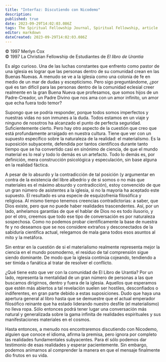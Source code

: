 ```yaml
---
title: "Interfaz: Discutiendo con Nicodemo"
description: 
published: true
date: 2023-09-29T14:02:03.086Z
tags: The Spiritual Fellowship Journal, Spiritual Fellowship, article
editor: markdown
dateCreated: 2023-09-29T14:02:03.086Z
---
```


<p class="v-card v-sheet theme--light grey lighten-3 px-2">© 1997 Merlyn Cox<br>© 1997 La Christian Fellowship de Estudiantes de <i>El libro de Urantia</i></p>


Es algo curioso. Una de las luchas constantes que enfrento como pastor de una iglesia es lograr que las personas dentro de su comunidad crean en las Buenas Nuevas. A menudo se ve a la iglesia como una colonia de fe en medio de un mar de dudas y escepticismo. Pero sigo preguntándome, ¿por qué es tan difícil para las personas dentro de la comunidad eclesial creer realmente en la gran Buena Nueva que profesamos, que somos hijos de un Padre-Creador, un Padre Divino que nos ama con un amor infinito, un amor que echa fuera todo temor?

Supongo que se podría responder, porque todos somos imperfectos y nuestras vidas no son inmunes a la duda. Todos estamos en un viaje y ninguno de nosotros ha alcanzado el punto de perfecta seguridad. Suficientemente cierto. Pero hay otro aspecto de la cuestión que creo que está profundamente arraigado en nuestra cultura. Tiene que ver con un supuesto específico sobre la naturaleza de la realidad: el materialismo. Es la suposición subyacente, defendida por tantos científicos durante tanto tiempo que se ha convertido casi en sinónimo de ciencia, de que el mundo material es lo real y todo lo demás es un artefacto. Todo lo demás es, por definición, mera construcción psicológica y especulación, sin base alguna en la realidad fáctica.

A pesar de lo absurdo y la contradicción de tal posición (y argumentar en contra de la existencia del libre albedrío y de si somos o no más que materiales es el máximo absurdo y contradicción), estoy convencido de que un gran número de asistentes a la iglesia, si no la mayoría ha aceptado este supuesto. El resultado es una especie de esquizofrenia filosófica y religiosa. Al mismo tiempo tenemos creencias contradictorias: a saber, que Dios existe, pero que no puede haber realidades trascendentes. Así, por un lado, anhelamos garantías de que el hablar de Dios no es todo ilusorio, y por el otro, creemos que todo ese tipo de conversación es por naturaleza sospechosa. Como no podemos probar científicamente la base de nuestra fe y no deseamos que se nos considere extraños y desconectados de la sabiduría científica actual, relegamos de mala gana todos esos asuntos al mito y la metáfora.

Sin entrar en la cuestión de si el materialismo realmente representa mejor la ciencia en el mundo posmoderno, el residuo de tal comprensión sigue siendo dominante. De modo que la iglesia continúa cojeando, tendiendo a ser tímida o fanática al tratar de resolver el conflicto.

¿Qué tiene esto que ver con la comunidad de El Libro de Urantia? Por un lado, representa la mentalidad de un gran número de personas a las que buscamos dirigirnos, dentro y fuera de la iglesia. Aquellos que esperamos que estén más abiertos a tal revelación suelen ser hostiles, desconfiados o indiferentes, en gran parte debido a estas suposiciones. Dudo que haya una apertura general al libro hasta que se demuestre que el actual emperador filosófico reinante que ha estado liderando nuestro desfile (el materialismo) no lleva ropa. Sólo entonces podrá tener lugar una conversación más natural y generalizada sobre la gama infinita de realidades espirituales y sus manifestaciones materiales en el cosmos.

Hasta entonces, a menudo nos encontraremos discutiendo con Nicodemo, alguien que conoce el idioma, afirma la premisa, pero ignora por completo las realidades fundamentales subyacentes. Para él sólo podemos dar testimonio de esas realidades y esperar pacientemente. Sin embargo, podemos animarnos al comprender la manera en que el mensaje finalmente dio frutos en su vida.

